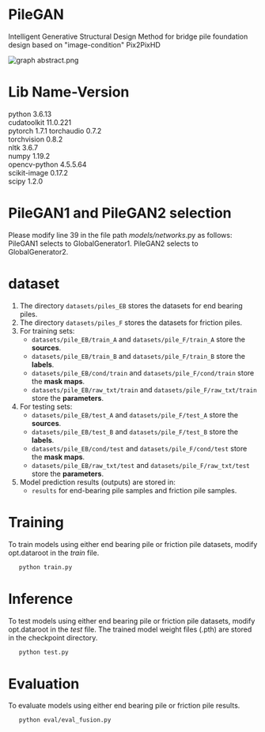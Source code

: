 # PileGAN
Intelligent Generative Structural Design Method for bridge pile foundation design based on "image-condition" Pix2PixHD

![graph abstract.png](other/graph%20abstract.png)

# Lib Name-Version
python                    3.6.13  
cudatoolkit               11.0.221  
pytorch                   1.7.1
torchaudio                0.7.2  
torchvision               0.8.2  
nltk                      3.6.7  
numpy                     1.19.2  
opencv-python             4.5.5.64  
scikit-image              0.17.2  
scipy                     1.2.0

# PileGAN1 and PileGAN2 selection
Please modify line 39 in the file path _models/networks_.py as follows:
PileGAN1 selects to GlobalGenerator1.
PileGAN2 selects to GlobalGenerator2.

# dataset
1. The directory `datasets/piles_EB` stores the  datasets for end bearing piles.
2. The directory `datasets/piles_F` stores the datasets for friction piles.
3. For training sets:  
   - `datasets/pile_EB/train_A` and `datasets/pile_F/train_A` store the **sources**.  
   - `datasets/pile_EB/train_B` and `datasets/pile_F/train_B` store the **labels**. 
   - `datasets/pile_EB/cond/train` and `datasets/pile_F/cond/train` store the **mask maps**.
   - `datasets/pile_EB/raw_txt/train` and `datasets/pile_F/raw_txt/train` store the **parameters**.
4. For testing sets:  
   - `datasets/pile_EB/test_A` and `datasets/pile_F/test_A` store the **sources**.  
   - `datasets/pile_EB/test_B` and `datasets/pile_F/test_B` store the **labels**. 
   - `datasets/pile_EB/cond/test` and `datasets/pile_F/cond/test` store the **mask maps**.
   - `datasets/pile_EB/raw_txt/test` and `datasets/pile_F/raw_txt/test` store the **parameters**.  
5. Model prediction results (outputs) are stored in:  
   - `results` for end-bearing pile samples and friction pile samples.

# Training
To train models using either end bearing pile or friction pile datasets, modify opt.dataroot in the _train_ file.
```bash
   python train.py
```

# Inference
To test models using either end bearing pile or friction pile datasets, modify opt.dataroot in the _test_ file.
The trained model weight files (.pth) are stored in the checkpoint directory.
```bash
   python test.py
```

# Evaluation
To evaluate models using either end bearing pile or friction pile results.
```bash
   python eval/eval_fusion.py
```